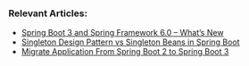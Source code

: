 
### Relevant Articles:

- [Spring Boot 3 and Spring Framework 6.0 – What’s New](https://www.baeldung.com/spring-boot-3-spring-6-new)
- [Singleton Design Pattern vs Singleton Beans in Spring Boot](https://www.baeldung.com/spring-boot-singleton-vs-beans)
- [Migrate Application From Spring Boot 2 to Spring Boot 3](https://www.baeldung.com/spring-boot-3-migration)
